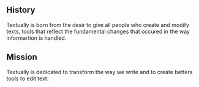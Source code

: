 


## History

Textually is born from the desir to give all people who create and modify texts, tools that reflect the fundamental changes that occured in the way informartion is handled.  

## Mission 

Textually is dedicated to transform the way we write and to create betters tools to edit text.  
  





